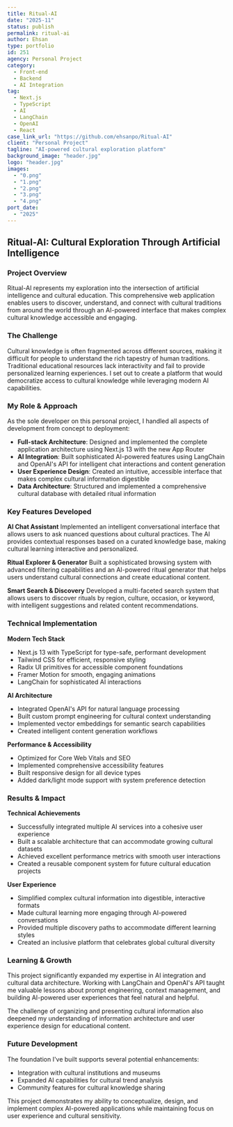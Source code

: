 ```yaml
---
title: Ritual-AI
date: "2025-11"
status: publish
permalink: ritual-ai
author: Ehsan
type: portfolio
id: 251
agency: Personal Project
category:
  - Front-end
  - Backend
  - AI Integration
tag:
  - Next.js
  - TypeScript
  - AI
  - LangChain
  - OpenAI
  - React
case_link_url: "https://github.com/ehsanpo/Ritual-AI"
client: "Personal Project"
tagline: "AI-powered cultural exploration platform"
background_image: "header.jpg"
logo: "header.jpg"
images:
  - "0.png"
  - "1.png"
  - "2.png"
  - "3.png"
  - "4.png"
port_date:
  - "2025"
---
```


## Ritual-AI: Cultural Exploration Through Artificial Intelligence

### Project Overview

Ritual-AI represents my exploration into the intersection of artificial intelligence and cultural education. This comprehensive web application enables users to discover, understand, and connect with cultural traditions from around the world through an AI-powered interface that makes complex cultural knowledge accessible and engaging.

### The Challenge

Cultural knowledge is often fragmented across different sources, making it difficult for people to understand the rich tapestry of human traditions. Traditional educational resources lack interactivity and fail to provide personalized learning experiences. I set out to create a platform that would democratize access to cultural knowledge while leveraging modern AI capabilities.

### My Role & Approach

As the sole developer on this personal project, I handled all aspects of development from concept to deployment:

- **Full-stack Architecture**: Designed and implemented the complete application architecture using Next.js 13 with the new App Router
- **AI Integration**: Built sophisticated AI-powered features using LangChain and OpenAI's API for intelligent chat interactions and content generation
- **User Experience Design**: Created an intuitive, accessible interface that makes complex cultural information digestible
- **Data Architecture**: Structured and implemented a comprehensive cultural database with detailed ritual information

### Key Features Developed

**AI Chat Assistant**
Implemented an intelligent conversational interface that allows users to ask nuanced questions about cultural practices. The AI provides contextual responses based on a curated knowledge base, making cultural learning interactive and personalized.

**Ritual Explorer & Generator**
Built a sophisticated browsing system with advanced filtering capabilities and an AI-powered ritual generator that helps users understand cultural connections and create educational content.

**Smart Search & Discovery**
Developed a multi-faceted search system that allows users to discover rituals by region, culture, occasion, or keyword, with intelligent suggestions and related content recommendations.

### Technical Implementation

**Modern Tech Stack**

- Next.js 13 with TypeScript for type-safe, performant development
- Tailwind CSS for efficient, responsive styling
- Radix UI primitives for accessible component foundations
- Framer Motion for smooth, engaging animations
- LangChain for sophisticated AI interactions

**AI Architecture**

- Integrated OpenAI's API for natural language processing
- Built custom prompt engineering for cultural context understanding
- Implemented vector embeddings for semantic search capabilities
- Created intelligent content generation workflows

**Performance & Accessibility**

- Optimized for Core Web Vitals and SEO
- Implemented comprehensive accessibility features
- Built responsive design for all device types
- Added dark/light mode support with system preference detection

### Results & Impact

**Technical Achievements**

- Successfully integrated multiple AI services into a cohesive user experience
- Built a scalable architecture that can accommodate growing cultural datasets
- Achieved excellent performance metrics with smooth user interactions
- Created a reusable component system for future cultural education projects

**User Experience**

- Simplified complex cultural information into digestible, interactive formats
- Made cultural learning more engaging through AI-powered conversations
- Provided multiple discovery paths to accommodate different learning styles
- Created an inclusive platform that celebrates global cultural diversity

### Learning & Growth

This project significantly expanded my expertise in AI integration and cultural data architecture. Working with LangChain and OpenAI's API taught me valuable lessons about prompt engineering, context management, and building AI-powered user experiences that feel natural and helpful.

The challenge of organizing and presenting cultural information also deepened my understanding of information architecture and user experience design for educational content.

### Future Development

The foundation I've built supports several potential enhancements:

- Integration with cultural institutions and museums
- Expanded AI capabilities for cultural trend analysis
- Community features for cultural knowledge sharing

This project demonstrates my ability to conceptualize, design, and implement complex AI-powered applications while maintaining focus on user experience and cultural sensitivity.
